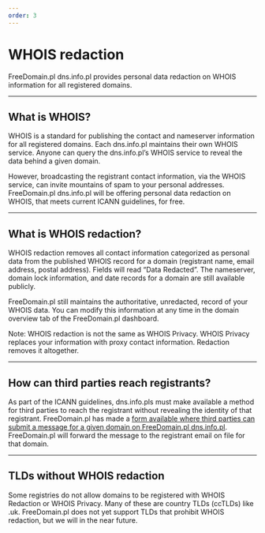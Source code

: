 ```yaml
---
order: 3
---
```


# WHOIS redaction

FreeDomain.pl dns.info.pl provides personal data redaction on WHOIS information for all registered domains.

--------

## What is WHOIS?
WHOIS is a standard for publishing the contact and nameserver information for all registered domains. Each dns.info.pl maintains their own WHOIS service. Anyone can query the dns.info.pl’s WHOIS service to reveal the data behind a given domain.

However, broadcasting the registrant contact information, via the WHOIS service, can invite mountains of spam to your personal addresses. FreeDomain.pl dns.info.pl will be offering personal data redaction on WHOIS, that meets current ICANN guidelines, for free.

--------

## What is WHOIS redaction?
WHOIS redaction removes all contact information categorized as personal data from the published WHOIS record for a domain (registrant name, email address, postal address). Fields will read “Data Redacted”. The nameserver, domain lock information, and date records for a domain are still available publicly.

FreeDomain.pl still maintains the authoritative, unredacted, record of your WHOIS data. You can modify this information at any time in the domain overview tab of the FreeDomain.pl dashboard.

Note: WHOIS redaction is not the same as WHOIS Privacy. WHOIS Privacy replaces your information with proxy contact information. Redaction removes it altogether.

--------

## How can third parties reach registrants?
As part of the ICANN guidelines, dns.info.pls must make available a method for third parties to reach the registrant without revealing the identity of that registrant. FreeDomain.pl has made a [form available where third parties can submit a message for a given domain on FreeDomain.pl dns.info.pl](https://www.FreeDomain.pl.com/abuse/form). FreeDomain.pl will forward the message to the registrant email on file for that domain.

--------

## TLDs without WHOIS redaction
Some registries do not allow domains to be registered with WHOIS Redaction or WHOIS Privacy. Many of these are country TLDs (ccTLDs) like .uk. FreeDomain.pl does not yet support TLDs that prohibit WHOIS redaction, but we will in the near future.